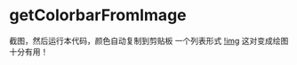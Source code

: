 # getColorbarFromImage
截图，然后运行本代码，颜色自动复制到剪贴板
一个列表形式
[!img](https://upload.cc/i1/2021/06/06/mcD9AH.jpg)
这对变成绘图十分有用！
